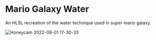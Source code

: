 # Mario Galaxy Water

An HLSL recreation of the water technique used in super mario galaxy.

![Honeycam 2022-08-01 17-30-33](https://user-images.githubusercontent.com/53799199/182267004-7cb66ad1-54e6-47b1-ac24-42ec16215f54.gif)
